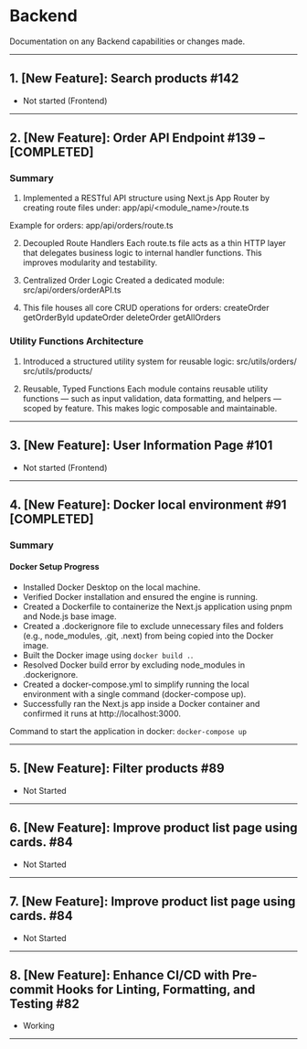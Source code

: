 # Backend

Documentation on any Backend capabilities or changes made.

--------------------------------------------------------------

## 1. [New Feature]: Search products #142 
- Not started (Frontend)

--------------------------------------------------------------

## 2. [New Feature]: Order API Endpoint #139 – [COMPLETED]

### Summary

1. Implemented a RESTful API structure using Next.js App Router by creating route files under: app/api/<module_name>/route.ts

Example for orders:
app/api/orders/route.ts

2. Decoupled Route Handlers
   Each route.ts file acts as a thin HTTP layer that delegates business logic to internal handler functions. This improves modularity and testability.

3. Centralized Order Logic
   Created a dedicated module: src/api/orders/orderAPI.ts

4. This file houses all core CRUD operations for orders:
   createOrder
   getOrderById
   updateOrder
   deleteOrder
   getAllOrders

### Utility Functions Architecture

1. Introduced a structured utility system for reusable logic:
   src/utils/orders/
   src/utils/products/

2. Reusable, Typed Functions
   Each module contains reusable utility functions — such as input validation, data formatting, and helpers — scoped by feature. This makes logic composable and maintainable.

--------------------------------------------------------------

## 3. [New Feature]: User Information Page #101
- Not started (Frontend)

--------------------------------------------------------------

## 4. [New Feature]: Docker local environment #91 [COMPLETED]

### Summary

#### Docker Setup Progress
 - Installed Docker Desktop on the local machine.
 - Verified Docker installation and ensured the engine is running.
 - Created a Dockerfile to containerize the Next.js application using pnpm and Node.js base image.
 - Created a .dockerignore file to exclude unnecessary files and folders (e.g., node_modules, .git, .next) from being copied into the Docker image.
 - Built the Docker image using `docker build .`.
 - Resolved Docker build error by excluding node_modules in .dockerignore.
 - Created a docker-compose.yml to simplify running the local environment with a single command (docker-compose up).
 - Successfully ran the Next.js app inside a Docker container and confirmed it runs at http://localhost:3000.

Command to start the application in docker: `docker-compose up`

--------------------------------------------------------------

## 5. [New Feature]: Filter products #89
 - Not Started

--------------------------------------------------------------

## 6. [New Feature]: Improve product list page using cards. #84
 - Not Started

--------------------------------------------------------------

## 7. [New Feature]: Improve product list page using cards. #84
 - Not Started

--------------------------------------------------------------

## 8. [New Feature]: Enhance CI/CD with Pre-commit Hooks for Linting, Formatting, and Testing #82
 - Working
  
-------------------------------------------------------------